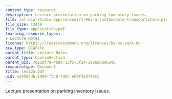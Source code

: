 ```yaml
---
content_type: resource
description: Lecture presentation on parking inventory issues.
file: /ol-ocw-studio-app/courses/1-963-a-sustainable-transportation-plan-for-mit-spring-2007/e24564d61989f5c07d8ce69f42d749cc_lect2a.pdf
file_size: 12459
file_type: application/pdf
learning_resource_types:
- Lecture Notes
license: https://creativecommons.org/licenses/by-nc-sa/4.0/
ocw_type: OCWFile
parent_title: Lecture Notes
parent_type: CourseSection
parent_uid: 76110f79-4b8c-13f5-3f24-388a56a06245
resourcetype: Document
title: lect2a.pdf
uid: e24564d6-1989-f5c0-7d8c-e69f42d749cc
---
```

Lecture presentation on parking inventory issues.
